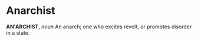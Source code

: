 # Anarchist

**AN'ARCHIST**, _noun_ An anarch; one who excites revolt, or promotes disorder in a state.